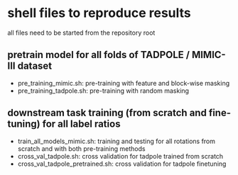# shell files to reproduce results

all files need to be started from the repository root

## pretrain model for all folds of TADPOLE / MIMIC-III dataset
- pre_training_mimic.sh: pre-training with feature and block-wise masking
- pre_training_tadpole.sh: pre-training with random masking

## downstream task training (from scratch and fine-tuning) for all label ratios
- train_all_models_mimic.sh: training and testing for all rotations from scratch and with both pre-training methods
- cross_val_tadpole.sh: cross validation for tadpole trained from scratch
- cross_val_tadpole_pretrained.sh: cross validation for tadpole finetuning
